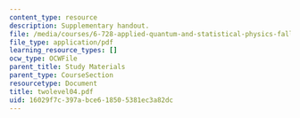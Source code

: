 ```yaml
---
content_type: resource
description: Supplementary handout.
file: /media/courses/6-728-applied-quantum-and-statistical-physics-fall-2006/16029f7c397abce618505381ec3a82dc_twolevel04.pdf
file_type: application/pdf
learning_resource_types: []
ocw_type: OCWFile
parent_title: Study Materials
parent_type: CourseSection
resourcetype: Document
title: twolevel04.pdf
uid: 16029f7c-397a-bce6-1850-5381ec3a82dc
---
```


